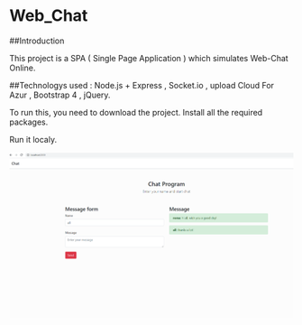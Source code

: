 # Web_Chat

##Introduction

This project is a SPA ( Single Page Application ) which simulates Web-Chat Online.

##Technologys used : 
Node.js + Express , Socket.io , upload Cloud For Azur , Bootstrap 4 , jQuery.

To run this, you need to download the project.
Install all the required packages.

Run it localy.

![](image/viewSample.PNG)

